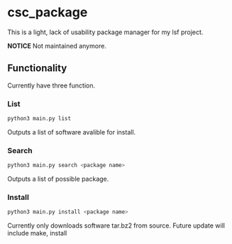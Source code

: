 # csc_package
This is a light, lack of usability package manager for my lsf project.

**NOTICE** Not maintained anymore.

## Functionality
Currently have three function.

### List
```bash
python3 main.py list
```
Outputs a list of software avalible for install.

### Search
```bash
python3 main.py search <package name>
```
Outputs a list of possible package.

### Install
```bash
python3 main.py install <package name>
```
Currently only downloads software tar.bz2 from source. Future update will include make, install
